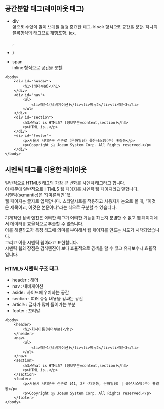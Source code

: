 ## 공간분할 태그(레이아웃 태그)
- div  
   앞으로 수없이 많이 쓰게될 엄청 중요한 태그.
   block 형식으로 공간을 분할. 하나의 블록형식의 태그므로 개행포함. (ex. <p>, <li>)

- span  
   inline 형식으로 공간을 분할.

```
<body>
    <div id="header">
        <h1>(헤더부분)</h1>
    </div>
    <div id="nav">
        <ul>
            <li>메뉴1(네비게이션)</li><li>메뉴2</li><li>메뉴3</li>
        </ul>
    </div>
    <div id="section">
        <h3>What is HTML5? (정보부분=content,section)</h3>
        <p>HTML is..</p>
    </div>
    <div id="footer">
        <p>서울시 서대문구 신촌로 (은하빌딩) 좋은시스템(주) 홍길동</p>
        <p>Copyright ⓒ Joeun System Corp. All Rights reserved.</p>
    </div>
</body>
```

## 시멘틱 태그를 이용한 레이아웃
 일반적으로 HTML5 태그의 가장 큰 변화를 시멘틱 태그라고 합니다.  
 이 때문에 일반적으로 HTML5 웹 페이지를 시멘틱 웹 페이지라고 말합니다.  
 시멘틱(semantic)은 ‘의미론적인’ 뜻.  
 웹 페이지는 글자로 입력합니다. 스타일시트를 적용하고 사용자가 눈으로 볼 때, “이것은 제목이고, 이것은 본문이다”라는 식으로 구분할 수 있습니다.  
 
기계적인 검색 엔진은 어떠한 태그가 어떠한 기능을 하는지 분별할 수 없고 웹 페이지에서 데이터를 효율적으로 추출할 수 없습니다.  
이를 해결하고자 특정 태그에 의미를 부여해서 웹 페이지를 만드는 시도가 시작되었습니다.  
그리고 이를 시멘틱 웹이라고 표현합니다.  
시멘틱 웹의 장점은 검색엔진이 보다 효율적으로 검색을 할 수 있고 유지보수시 효율적입니다.

### HTML5 시멘틱 구조 태그

- header : 해더
- nav : 내비게이션
- aside : 사이드에 위치하는 공간
- section : 여러 중심 내용을 감싸는 공간
- article : 글자가 많이 들어가는 부분
- footer : 꼬리말

```
<body>
    <header>
        <h1>회사이름(헤더부분)</h1>
    </header>
    <nav>
        <ul>
            <li>메뉴1(네비게이션)</li><li>메뉴2</li><li>메뉴3</li>
        </ul>
    </nav>
    <section>
        <h3>What is HTML5? (정보부분=content,section)</h3>
        <p>HTML is..</p>
    </section>
    <footer>
        <p>서울시 서대문구 신촌로 141, 2F (대현동, 은하빌딩) | 좋은시스템(주) 홍길동</p>
        <p>Copyright ⓒ Joeun System Corp. All Rights reserved.</p>
    </footer>
</body>
```




